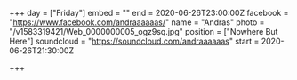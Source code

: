 +++
day = ["Friday"]
embed = ""
end = 2020-06-26T23:00:00Z
facebook = "https://www.facebook.com/andraaaaaas/"
name = "Andras"
photo = "/v1583319421/Web_0000000005_ogz9sq.jpg"
position = ["Nowhere But Here"]
soundcloud = "https://soundcloud.com/andraaaaaas"
start = 2020-06-26T21:30:00Z

+++
